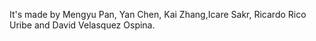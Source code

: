 It's made by Mengyu Pan, Yan Chen, Kai Zhang,Icare Sakr, Ricardo Rico Uribe and David Velasquez Ospina.
